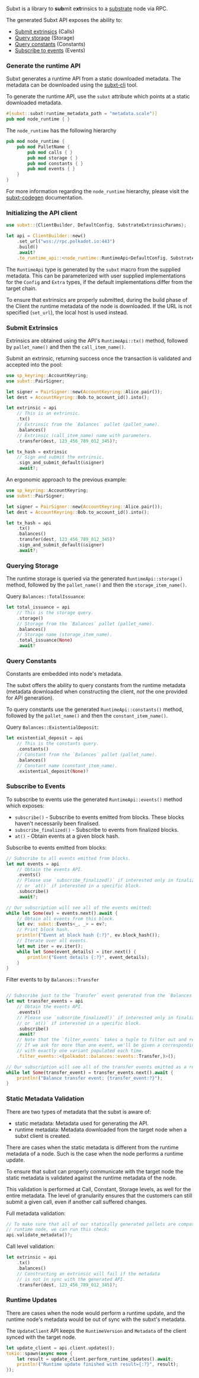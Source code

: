 Subxt is a library to **sub**mit e**xt**rinsics to a [substrate](https://github.com/paritytech/substrate) node via RPC.

The generated Subxt API exposes the ability to:
- [Submit extrinsics](https://docs.substrate.io/v3/concepts/extrinsics/) (Calls)
- [Query storage](https://docs.substrate.io/v3/runtime/storage/) (Storage)
- [Query constants](https://docs.substrate.io/how-to-guides/v3/basics/configurable-constants/) (Constants)
- [Subscribe to events](https://docs.substrate.io/v3/runtime/events-and-errors/) (Events)


### Generate the runtime API

Subxt generates a runtime API from a static downloaded metadata. The metadata can be downloaded using the
[subxt-cli](https://crates.io/crates/subxt-cli) tool.

To generate the runtime API, use the `subxt` attribute which points at a static downloaded
metadata.

```rust
#[subxt::subxt(runtime_metadata_path = "metadata.scale")]
pub mod node_runtime { }
```

The `node_runtime` has the following hierarchy
```rust
pub mod node_runtime {
    pub mod PalletName {
        pub mod calls { }
        pub mod storage { }
        pub mod constants { }
        pub mod events { }
    }
}
```

For more information regarding the `node_runtime` hierarchy, please visit the
[subxt-codegen](https://docs.rs/subxt-codegen/latest/subxt_codegen/) documentation.


### Initializing the API client

```rust
use subxt::{ClientBuilder, DefaultConfig, SubstrateExtrinsicParams};

let api = ClientBuilder::new()
    .set_url("wss://rpc.polkadot.io:443")
    .build()
    .await?
    .to_runtime_api::<node_runtime::RuntimeApi<DefaultConfig, SubstrateExtrinsicParams<DefaultConfig>>>();
```

The `RuntimeApi` type is generated by the `subxt` macro from the supplied metadata. This can be parameterized with user
supplied implementations for the `Config` and `Extra` types, if the default implementations differ from the target
chain.

To ensure that extrinsics are properly submitted, during the build phase of the Client the
runtime metadata of the node is downloaded. If the URL is not specified (`set_url`), the local host is used instead.


### Submit Extrinsics

Extrinsics are obtained using the API's `RuntimeApi::tx()` method, followed by `pallet_name()` and then the
`call_item_name()`.

Submit an extrinsic, returning success once the transaction is validated and accepted into the pool:

```rust
use sp_keyring::AccountKeyring;
use subxt::PairSigner;

let signer = PairSigner::new(AccountKeyring::Alice.pair());
let dest = AccountKeyring::Bob.to_account_id().into();

let extrinsic = api
    // This is an extrinsic.
    .tx()
    // Extrinsic from the `Balances` pallet (pallet_name).
    .balances()
    // Extrinsic (call_item_name) name with parameters.
    .transfer(dest, 123_456_789_012_345)?;

let tx_hash = extrinsic
    // Sign and submit the extrinsic.
    .sign_and_submit_default(&signer)
    .await?;
```

An ergonomic approach to the previous example:
```rust
use sp_keyring::AccountKeyring;
use subxt::PairSigner;

let signer = PairSigner::new(AccountKeyring::Alice.pair());
let dest = AccountKeyring::Bob.to_account_id().into();

let tx_hash = api
    .tx()
    .balances()
    .transfer(dest, 123_456_789_012_345)?
    .sign_and_submit_default(&signer)
    .await?;
```


### Querying Storage

The runtime storage is queried via the generated `RuntimeApi::storage()` method, followed by the `pallet_name()` and
then the `storage_item_name()`.

Query `Balances::TotalIssuance`:

```rust
let total_issuance = api
    // This is the storage query.
    .storage()
    // Storage from the `Balances` pallet (pallet_name).
    .balances()
    // Storage name (storage_item_name).
    .total_issuance(None)
    .await?
```


### Query Constants

Constants are embedded into node's metadata.

The subxt offers the ability to query constants from the runtime metadata (metadata downloaded when constructing
the client, *not* the one provided for API generation).

To query constants use the generated `RuntimeApi::constants()` method, followed by the `pallet_name()` and then the
`constant_item_name()`.

Query `Balances::ExistentialDeposit`:

```rust
let existential_deposit = api
    // This is the constants query.
    .constants()
    // Constant from the `Balances` pallet (pallet_name).
    .balances()
    // Constant name (constant_item_name).
    .existential_deposit(None)?
```


### Subscribe to Events

To subscribe to events use the generated `RuntimeApi::events()` method which exposes:
- `subscribe()` - Subscribe to events emitted from blocks. These blocks haven't necessarily been finalised.
- `subscribe_finalized()` - Subscribe to events from finalized blocks.
- `at()` - Obtain events at a given block hash.

Subscribe to events emitted from blocks:
```rust
// Subscribe to all events emitted from blocks.
let mut events = api
    // Obtain the events API.
    .events()
    // Please use `subscribe_finalized()` if interested only in finalized blocks,
    // or `at()` if interested in a specific block.
    .subscribe()
    .await?;

// Our subscription will see all of the events emitted:
while let Some(ev) = events.next().await {
    // Obtain all events from this block.
    let ev: subxt::Events<_, _> = ev?;
    // Print block hash.
    println!("Event at block hash {:?}", ev.block_hash());
    // Iterate over all events.
    let mut iter = ev.iter();
    while let Some(event_details) = iter.next() {
        println!("Event details {:?}", event_details);
    }
}
```

Filter events to by `Balances::Transfer`
```rust

// Subscribe just to the `Transfer` event generated from the `Balances` pallet.
let mut transfer_events = api
    // Obtain the events API.
    .events()
    // Please use `subscribe_finalized()` if interested only in finalized blocks,
    // or `at()` if interested in a specific block.
    .subscribe()
    .await?
    // Note that the `filter_events` takes a tuple to filter out and return events (1-tuple provided)
    // If we ask for more than one event, we'll be given a corresponding tuple of `Option`'s,
    // with exactly one variant populated each time.
    .filter_events::<(polkadot::balances::events::Transfer,)>();

// Our subscription will see all of the transfer events emitted as a result of this:
while let Some(transfer_event) = transfer_events.next().await {
    println!("Balance transfer event: {transfer_event:?}");
}
```

### Static Metadata Validation

There are two types of metadata that the subxt is aware of:
- static metadata: Metadata used for generating the API.
- runtime metadata: Metadata downloaded from the target node when a subxt client is created.

There are cases when the static metadata is different from the runtime metadata of a node.
Such is the case when the node performs a runtime update.

To ensure that subxt can properly communicate with the target node the static metadata is validated
against the runtime metadata of the node.

This validation is performed at Call, Constant, Storage levels, as well for the entire metadata.
The level of granularity ensures that the customers can still submit a given call, even if another
call suffered changes.

Full metadata validation:
```rust
// To make sure that all of our statically generated pallets are compatible with the
// runtime node, we can run this check:
api.validate_metadata()?;
```

Call level validation:
```rust
let extrinsic = api
    .tx()
    .balances()
    // Constructing an extrinsic will fail if the metadata
    // is not in sync with the generated API.
    .transfer(dest, 123_456_789_012_345)?;
```

### Runtime Updates

There are cases when the node would perform a runtime update, and the runtime node's metadata would be
out of sync with the subxt's metadata.

The `UpdateClient` API keeps the `RuntimeVersion` and `Metadata` of the client synced with the target node.

```rust
let update_client = api.client.updates();
tokio::spawn(async move {
    let result = update_client.perform_runtime_updates().await;
    println!("Runtime update finished with result={:?}", result);
});
```

